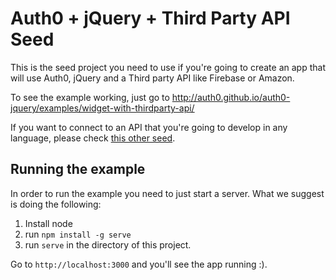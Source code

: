 # Auth0 + jQuery + Third Party API Seed

This is the seed project you need to use if you're going to create an app that will use Auth0, jQuery and a Third party API like Firebase or Amazon.

To see the example working, just go to http://auth0.github.io/auth0-jquery/examples/widget-with-thirdparty-api/

If you want to connect to an API that you're going to develop in any language, please check [this other seed](https://github.com/auth0/auth0-jquery/tree/gh-pages/examples/widget-with-api).

## Running the example

In order to run the example you need to just start a server. What we suggest is doing the following:

1. Install node
2. run `npm install -g serve` 
3. run `serve` in the directory of this project.

Go to `http://localhost:3000` and you'll see the app running :).
